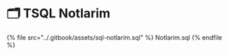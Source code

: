 # 🗂 TSQL Notlarim

{% file src="../.gitbook/assets/sql-notlarim.sql" %}
Notlarim.sql
{% endfile %}

